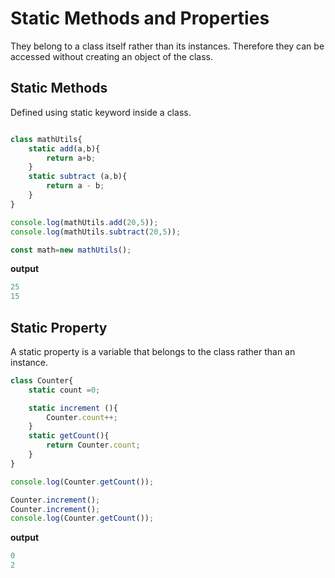 # Static Methods and Properties 
They belong to a class itself rather than its instances.
Therefore they can be accessed without creating an object of the class.

## Static Methods
Defined using static keyword inside a class.

```js

class mathUtils{
    static add(a,b){
        return a+b;
    }
    static subtract (a,b){
        return a - b;
    }
}

console.log(mathUtils.add(20,5));
console.log(mathUtils.subtract(20,5));

const math=new mathUtils();
```

**output**
```js
25
15
```

## Static Property
A static property is a variable that belongs to the class rather than an instance.

```js
class Counter{
    static count =0;

    static increment (){
        Counter.count++;
    }
    static getCount(){
        return Counter.count;
    }
}

console.log(Counter.getCount());

Counter.increment();
Counter.increment();
console.log(Counter.getCount());
```
**output**
```js
0
2
```